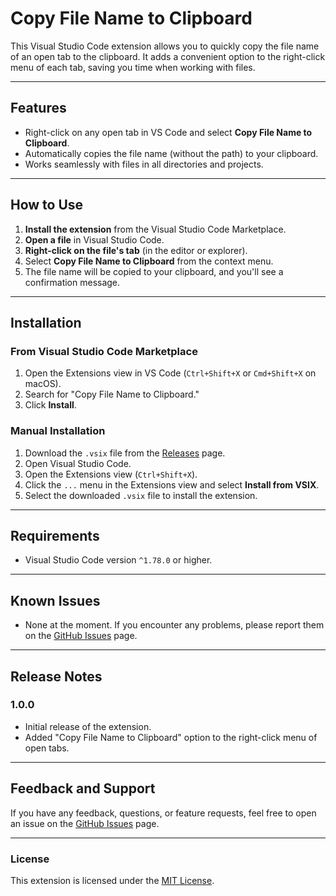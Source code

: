 
# Copy File Name to Clipboard

This Visual Studio Code extension allows you to quickly copy the file name of an open tab to the clipboard. It adds a convenient option to the right-click menu of each tab, saving you time when working with files.

---

## Features

- Right-click on any open tab in VS Code and select **Copy File Name to Clipboard**.
- Automatically copies the file name (without the path) to your clipboard.
- Works seamlessly with files in all directories and projects.

---

## How to Use

1. **Install the extension** from the Visual Studio Code Marketplace.
2. **Open a file** in Visual Studio Code.
3. **Right-click on the file's tab** (in the editor or explorer).
4. Select **Copy File Name to Clipboard** from the context menu.
5. The file name will be copied to your clipboard, and you'll see a confirmation message.

---

## Installation

### From Visual Studio Code Marketplace
1. Open the Extensions view in VS Code (`Ctrl+Shift+X` or `Cmd+Shift+X` on macOS).
2. Search for "Copy File Name to Clipboard."
3. Click **Install**.

### Manual Installation
1. Download the `.vsix` file from the [Releases](https://github.com/your-repo/releases) page.
2. Open Visual Studio Code.
3. Open the Extensions view (`Ctrl+Shift+X`).
4. Click the `...` menu in the Extensions view and select **Install from VSIX**.
5. Select the downloaded `.vsix` file to install the extension.

---

## Requirements

- Visual Studio Code version `^1.78.0` or higher.

---

## Known Issues

- None at the moment. If you encounter any problems, please report them on the [GitHub Issues](https://github.com/your-repo/issues) page.

---

## Release Notes

### 1.0.0
- Initial release of the extension.
- Added "Copy File Name to Clipboard" option to the right-click menu of open tabs.

---

## Feedback and Support

If you have any feedback, questions, or feature requests, feel free to open an issue on the [GitHub Issues](https://github.com/your-repo/issues) page.

---

### License

This extension is licensed under the [MIT License](https://opensource.org/licenses/MIT).
